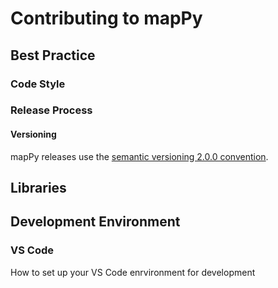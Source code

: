 # Contributing to mapPy

## Best Practice

### Code Style

### Release Process

#### Versioning

mapPy releases use the [semantic versioning 2.0.0 convention](https://semver.org/spec/v2.0.0.html).

## Libraries


## Development Environment
### VS Code

How to set up your VS Code enrvironment for development